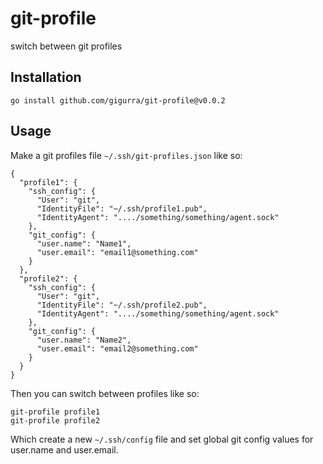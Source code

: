 # git-profile
switch between git profiles


## Installation

```
go install github.com/gigurra/git-profile@v0.0.2
```

## Usage

Make a git profiles file `~/.ssh/git-profiles.json` like so:
```
{
  "profile1": {
    "ssh_config": {
      "User": "git",
      "IdentityFile": "~/.ssh/profile1.pub",
      "IdentityAgent": "..../something/something/agent.sock"
    },
    "git_config": {
      "user.name": "Name1",
      "user.email": "email1@something.com"
    }
  },
  "profile2": {
    "ssh_config": {
      "User": "git",
      "IdentityFile": "~/.ssh/profile2.pub",
      "IdentityAgent": "..../something/something/agent.sock"
    },
    "git_config": {
      "user.name": "Name2",
      "user.email": "email2@something.com"
    }
  }
}
```

Then you can switch between profiles like so:
```
git-profile profile1
git-profile profile2
```

Which create a new `~/.ssh/config` file and set global git config values for user.name and user.email.
```

